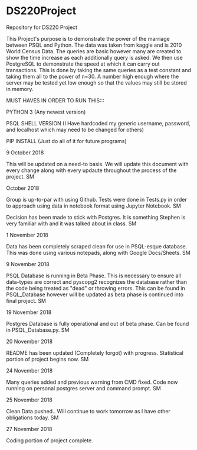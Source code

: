 # DS220Project
Repository for DS220 Project

This Project's purpose is to demonstrate the power of the marriage between PSQL and Python. The data was taken from kaggle and is 2010 World Census Data. The queries are basic however many are created to show the time increase as each additionally query is asked. We then use PostgreSQL to demonstrate the speed at which it can carry out transactions. This is done by taking the same queries as a test constant and taking them all to the power of n=30. A number high enough where the server may be tested yet low enough so that the values may still be stored in memory.

MUST HAVES IN ORDER TO RUN THIS:::

PYTHON 3 (Any newest version)

PSQL SHELL VERSION (I Have hardcoded my generic username, password, and localhost which may need to be changed for others)

PIP INSTALL (Just do all of it for future programs)




9 October 2018

This will be updated on a need-to basis. We will update this document with every change
along with every updaute throughout the process of the project. SM


October 2018

Group is up-to-par with using Github. Tests were done in Tests.py in order to approach using data in notebook format using Jupyter Notebook. SM

Decision has been made to stick with Postgres. It is something Stephen is very familiar with and it was talked about in class. SM

1 November 2018

Data has been completely scraped clean for use in PSQL-esque database. This was done using various notepads, along with Google Docs/Sheets. SM

9 November 2018

PSQL Database is running in Beta Phase. This is necessary to ensure all data-types are correct and pyscopg2 recognizes the database rather than the code being treated as "dead" or throwing errors. This can be found in PSQL_Database however will be updated as beta phase is continued into final project. SM


19 November 2018

Postgres Database is fully operational and out of beta phase. Can be found in PSQL_Database.py. SM

20 November 2018

README has been updated (Completely forgot) with progress. Statistical portion of project begins now. SM

24 November 2018

Many queries added and previous warning from CMD fixed. Code now running on personal postgres server and command prompt. SM

25 November 2018

Clean Data pushed.. Will continue to work tomorrow as I have other obligations today. SM

27 November 2018

Coding portion of project complete. 
